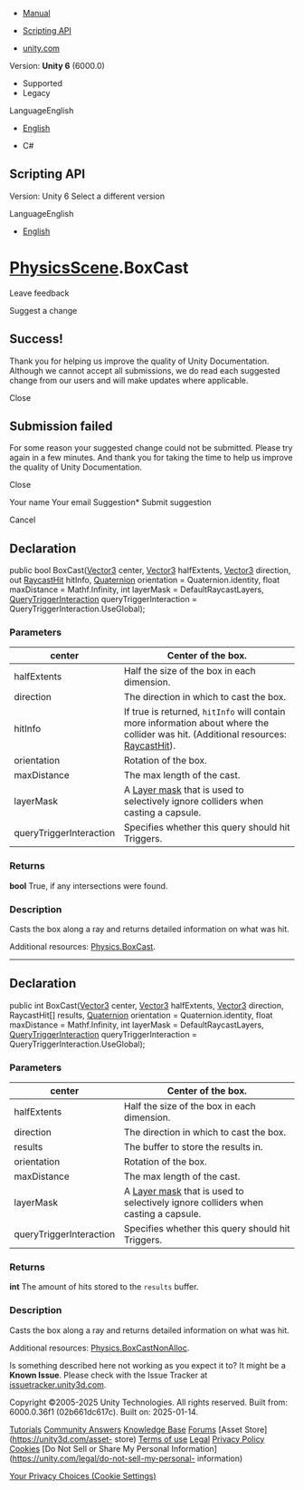 [ ]()

  * [Manual](../Manual/index.html)
  * [Scripting API](../ScriptReference/index.html)

  * [unity.com](https://unity.com/)

Version: **Unity 6** (6000.0)

  * Supported
  * Legacy

LanguageEnglish

  * [English]()

  * C#

[ ](https://docs.unity3d.com)

## Scripting API

Version: Unity 6 Select a different version

LanguageEnglish

  * [English]()

#  [PhysicsScene](PhysicsScene.html).BoxCast

Leave feedback

Suggest a change

## Success!

Thank you for helping us improve the quality of Unity Documentation. Although
we cannot accept all submissions, we do read each suggested change from our
users and will make updates where applicable.

Close

## Submission failed

For some reason your suggested change could not be submitted. Please <a>try
again</a> in a few minutes. And thank you for taking the time to help us
improve the quality of Unity Documentation.

Close

Your name Your email Suggestion* Submit suggestion

Cancel

[ ]()

## Declaration

public bool BoxCast([Vector3](Vector3.html) center, [Vector3](Vector3.html)
halfExtents, [Vector3](Vector3.html) direction, out
[RaycastHit](RaycastHit.html) hitInfo, [Quaternion](Quaternion.html)
orientation = Quaternion.identity, float maxDistance = Mathf.Infinity, int
layerMask = DefaultRaycastLayers,
[QueryTriggerInteraction](QueryTriggerInteraction.html)
queryTriggerInteraction = QueryTriggerInteraction.UseGlobal);

### Parameters

center | Center of the box.  
---|---  
halfExtents | Half the size of the box in each dimension.  
direction | The direction in which to cast the box.  
hitInfo | If true is returned, `hitInfo` will contain more information about where the collider was hit. (Additional resources: [RaycastHit](RaycastHit.html)).  
orientation | Rotation of the box.  
maxDistance | The max length of the cast.  
layerMask | A [Layer mask](../Manual/Layers.html) that is used to selectively ignore colliders when casting a capsule.  
queryTriggerInteraction | Specifies whether this query should hit Triggers.  
  
### Returns

**bool** True, if any intersections were found.

### Description

Casts the box along a ray and returns detailed information on what was hit.

Additional resources: [Physics.BoxCast](Physics.BoxCast.html).

* * *

## Declaration

public int BoxCast([Vector3](Vector3.html) center, [Vector3](Vector3.html)
halfExtents, [Vector3](Vector3.html) direction, RaycastHit[] results,
[Quaternion](Quaternion.html) orientation = Quaternion.identity, float
maxDistance = Mathf.Infinity, int layerMask = DefaultRaycastLayers,
[QueryTriggerInteraction](QueryTriggerInteraction.html)
queryTriggerInteraction = QueryTriggerInteraction.UseGlobal);

### Parameters

center | Center of the box.  
---|---  
halfExtents | Half the size of the box in each dimension.  
direction | The direction in which to cast the box.  
results | The buffer to store the results in.  
orientation | Rotation of the box.  
maxDistance | The max length of the cast.  
layerMask | A [Layer mask](../Manual/Layers.html) that is used to selectively ignore colliders when casting a capsule.  
queryTriggerInteraction | Specifies whether this query should hit Triggers.  
  
### Returns

**int** The amount of hits stored to the `results` buffer.

### Description

Casts the box along a ray and returns detailed information on what was hit.

Additional resources: [Physics.BoxCastNonAlloc](Physics.BoxCastNonAlloc.html).

Is something described here not working as you expect it to? It might be a
**Known Issue**. Please check with the Issue Tracker at
[issuetracker.unity3d.com](https://issuetracker.unity3d.com).

Copyright ©2005-2025 Unity Technologies. All rights reserved. Built from:
6000.0.36f1 (02b661dc617c). Built on: 2025-01-14.

[Tutorials](https://unity3d.com/learn) [Community
Answers](https://answers.unity3d.com) [Knowledge
Base](https://support.unity3d.com/hc/en-us)
[Forums](https://forum.unity3d.com) [Asset Store](https://unity3d.com/asset-
store) [Terms of use](https://docs.unity3d.com/Manual/TermsOfUse.html)
[Legal](https://unity.com/legal) [Privacy
Policy](https://unity.com/legal/privacy-policy)
[Cookies](https://unity.com/legal/cookie-policy) [Do Not Sell or Share My
Personal Information](https://unity.com/legal/do-not-sell-my-personal-
information)

[Your Privacy Choices (Cookie Settings)](javascript:void\(0\);)

